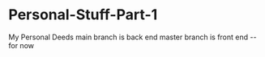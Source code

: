 # Personal-Stuff-Part-1
My Personal Deeds
main branch is back end
master branch is front end -- for now
